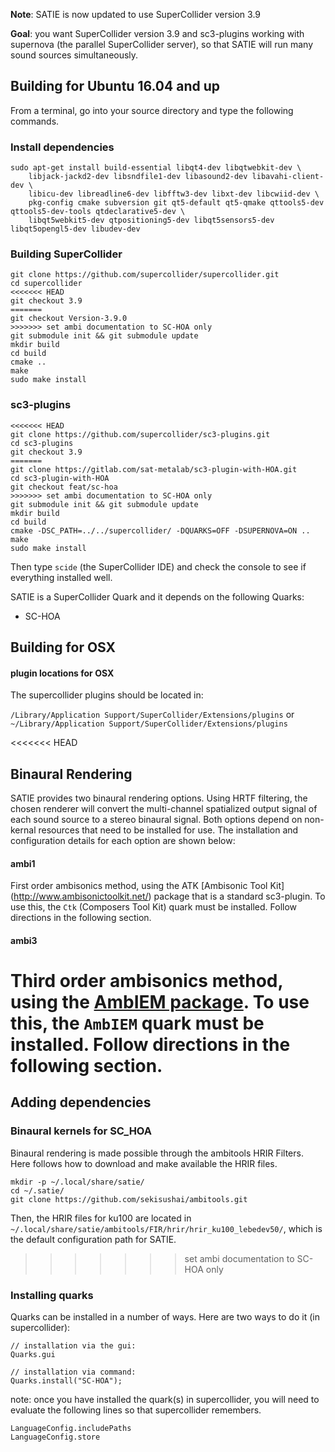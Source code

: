 **Note**: SATIE is now updated to use SuperCollider version 3.9

**Goal**: you want SuperCollider version 3.9 and sc3-plugins working with supernova (the parallel SuperCollider server), so that SATIE will run many sound sources simultaneously.

Building for Ubuntu 16.04 and up
-------------------------

From a terminal, go into your source directory and type the following commands.

### Install dependencies

```
sudo apt-get install build-essential libqt4-dev libqtwebkit-dev \
    libjack-jackd2-dev libsndfile1-dev libasound2-dev libavahi-client-dev \
    libicu-dev libreadline6-dev libfftw3-dev libxt-dev libcwiid-dev \
    pkg-config cmake subversion git qt5-default qt5-qmake qttools5-dev qttools5-dev-tools qtdeclarative5-dev \
    libqt5webkit5-dev qtpositioning5-dev libqt5sensors5-dev libqt5opengl5-dev libudev-dev
```

### Building SuperCollider
```
git clone https://github.com/supercollider/supercollider.git
cd supercollider
<<<<<<< HEAD
git checkout 3.9
=======
git checkout Version-3.9.0
>>>>>>> set ambi documentation to SC-HOA only
git submodule init && git submodule update
mkdir build
cd build
cmake ..
make
sudo make install
```

### sc3-plugins
```
<<<<<<< HEAD
git clone https://github.com/supercollider/sc3-plugins.git
cd sc3-plugins
git checkout 3.9
=======
git clone https://gitlab.com/sat-metalab/sc3-plugin-with-HOA.git
cd sc3-plugin-with-HOA
git checkout feat/sc-hoa
>>>>>>> set ambi documentation to SC-HOA only
git submodule init && git submodule update
mkdir build
cd build
cmake -DSC_PATH=../../supercollider/ -DQUARKS=OFF -DSUPERNOVA=ON ..
make
sudo make install
```

Then type `scide` (the SuperCollider IDE) and check the console to see if everything installed well.

SATIE is a SuperCollider Quark and it depends on the following Quarks:

- SC-HOA

Building for OSX
-------------------------

####  plugin locations for OSX
The supercollider plugins should be located in:

`/Library/Application Support/SuperCollider/Extensions/plugins`
or
`~/Library/Application Support/SuperCollider/Extensions/plugins`

<<<<<<< HEAD
## Binaural Rendering
SATIE provides two binaural rendering options. Using HRTF filtering, the chosen renderer will convert the multi-channel spatialized output signal of each sound source to a stereo binaural signal. Both options depend on non-kernal resources that need to be installed for use. The installation and configuration details for each option are shown below:
#### ambi1
First order ambisonics method, using the ATK [Ambisonic Tool Kit] (http://www.ambisonictoolkit.net/)  package that is a standard sc3-plugin. To use this, the `Ctk` (Composers Tool Kit) quark must be installed. Follow directions in the following section.
#### ambi3
Third order ambisonics method, using the [AmbIEM package](http://sonenvir.at/downloads/sc3/ambiem/). To use this, the `AmbIEM` quark must be installed. Follow directions in the following section.
=======

Adding dependencies
-------------------------
### Binaural kernels for SC_HOA
Binaural rendering is made possible through the ambitools HRIR Filters. Here follows how to download and make available the HRIR files.

~~~~
mkdir -p ~/.local/share/satie/
cd ~/.satie/
git clone https://github.com/sekisushai/ambitools.git
~~~~

Then, the HRIR files for ku100 are located in `~/.local/share/satie/ambitools/FIR/hrir/hrir_ku100_lebedev50/`, which is the default configuration path for SATIE.

>>>>>>> set ambi documentation to SC-HOA only
### Installing quarks
Quarks can be installed in a number of ways. Here are two ways to do it (in supercollider):

~~~~
// installation via the gui:
Quarks.gui

// installation via command:
Quarks.install("SC-HOA");
~~~~

note:  once you have installed the quark(s) in supercollider, you will need to evaluate the following lines so that supercollider remembers.

~~~~
LanguageConfig.includePaths
LanguageConfig.store
~~~~

